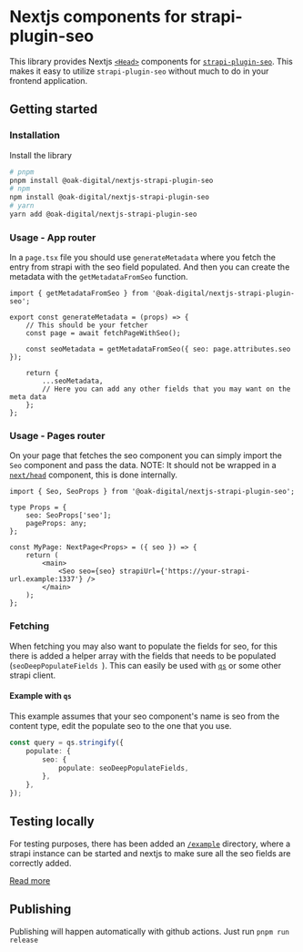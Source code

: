 # Nextjs components for strapi-plugin-seo

This library provides Nextjs [`<Head>`](https://nextjs.org/docs/api-reference/next/head) components for [`strapi-plugin-seo`](https://github.com/strapi/strapi-plugin-seo).
This makes it easy to utilize `strapi-plugin-seo` without much to do in your frontend application.

## Getting started

### Installation

Install the library

```bash
# pnpm
pnpm install @oak-digital/nextjs-strapi-plugin-seo
# npm
npm install @oak-digital/nextjs-strapi-plugin-seo
# yarn
yarn add @oak-digital/nextjs-strapi-plugin-seo
```

### Usage - App router

In a `page.tsx` file you should use `generateMetadata` where you fetch the entry from strapi with the seo field populated. And then you can create the metadata with the `getMetadataFromSeo` function.

```tsx
import { getMetadataFromSeo } from '@oak-digital/nextjs-strapi-plugin-seo';

export const generateMetadata = (props) => {
    // This should be your fetcher
    const page = await fetchPageWithSeo();

    const seoMetadata = getMetadataFromSeo({ seo: page.attributes.seo });

    return {
        ...seoMetadata,
        // Here you can add any other fields that you may want on the meta data
    };
};
```

### Usage - Pages router

On your page that fetches the seo component you can simply import the `Seo` component and pass the data.
NOTE: It should not be wrapped in a [`next/head`](https://nextjs.org/docs/api-reference/next/head) component, this is done internally.

```tsx
import { Seo, SeoProps } from '@oak-digital/nextjs-strapi-plugin-seo';

type Props = {
    seo: SeoProps['seo'];
    pageProps: any;
};

const MyPage: NextPage<Props> = ({ seo }) => {
    return (
        <main>
            <Seo seo={seo} strapiUrl={'https://your-strapi-url.example:1337'} />
        </main>
    );
};
```

### Fetching

When fetching you may also want to populate the fields for seo, for this there is added a helper array with the fields that needs to be populated (`seoDeepPopulateFields `).
This can easily be used with [`qs`](https://github.com/ljharb/qs) or some other strapi client.

#### Example with `qs`

This example assumes that your seo component's name is seo from the content type, edit the populate seo to the one that you use.

```typescript
const query = qs.stringify({
    populate: {
        seo: {
            populate: seoDeepPopulateFields,
        },
    },
});
```

## Testing locally

For testing purposes, there has been added an [`/example`](./example/) directory, where a strapi instance can be started and nextjs to make sure all the seo fields are correctly added.

[Read more](./example/README.md)

## Publishing

Publishing will happen automatically with github actions.
Just run `pnpm run release`
